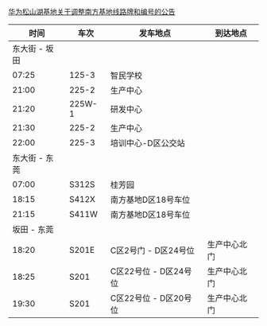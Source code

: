 [华为松山湖基地关于调整南方基地线路牌和编号的公告](http://w3.huawei.com/info/cn/doc/viewDoc.do?did=11216723&cata=411881)

| 时间 | 车次 | 发车地点 | 到达地点 |
| --- | --- | --- | --- |
| 东大街 - 坂田 | | | |
| 07:25 | 125-3 | 智民学校 | |
| 21:00 | 225-2 | 生产中心 | |
| 21:20 | 225W-1 | 研发中心 | |
| 21:30 | 225-2 | 生产中心 | |
| 22:00 | 225-3 | 培训中心-D区公交站 | |
| 东大街 - 东莞 | | | |
| 07:00 | S312S | 桂芳园 | |
| 18:15 | S412X | 南方基地D区18号车位 | |
| 21:15 | S411W | 南方基地D区18号车位 | |
| 坂田 - 东莞 | | | |
| 18:20 | S201E | C区2号门 - D区24号位 | 生产中心北门 |
| 18:25 | S201 | C区22号位 - D区24号位 | 生产中心北门 |
| 19:30 | S201 | C区22号位 - D区20号位 | 生产中心北门 |
